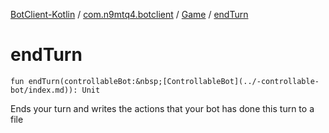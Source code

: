 [BotClient-Kotlin](../../index.md) / [com.n9mtq4.botclient](../index.md) / [Game](index.md) / [endTurn](.)


# endTurn

`fun endTurn(controllableBot:&nbsp;[ControllableBot](../-controllable-bot/index.md)): Unit`

Ends your turn and writes the actions that your bot
has done this turn to a file



